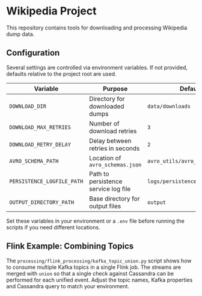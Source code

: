 # Wikipedia Project

This repository contains tools for downloading and processing Wikipedia dump data.

## Configuration

Several settings are controlled via environment variables. If not provided,
defaults relative to the project root are used.

| Variable | Purpose | Default |
|----------|---------|---------|
| `DOWNLOAD_DIR` | Directory for downloaded dumps | `data/downloads` |
| `DOWNLOAD_MAX_RETRIES` | Number of download retries | `3` |
| `DOWNLOAD_RETRY_DELAY` | Delay between retries in seconds | `2` |
| `AVRO_SCHEMA_PATH` | Location of `avro_schemas.json` | `avro_utils/avro_schemas.json` |
| `PERSISTENCE_LOGFILE_PATH` | Path to persistence service log file | `logs/persistence.log` |
| `OUTPUT_DIRECTORY_PATH` | Base directory for output files | `output` |

Set these variables in your environment or a `.env` file before running the
scripts if you need different locations.

## Flink Example: Combining Topics

The `processing/flink_processing/kafka_topic_union.py` script shows how to
consume multiple Kafka topics in a single Flink job. The streams are merged with
`union` so that a single check against Cassandra can be performed for each
unified event. Adjust the topic names, Kafka properties and Cassandra query to
match your environment.
